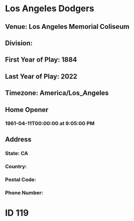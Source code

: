 # Los Angeles Dodgers
## Venue: Los Angeles Memorial Coliseum
## Division: 
## First Year of Play: 1884
## Last Year of Play: 2022
## Timezone: America/Los_Angeles
## Home Opener
### 1961-04-11T00:00:00 at 9:05:00 PM
## Address
### 
### State: CA
### Country: 
### Postal Code: 
### Phone Number: 
# ID 119